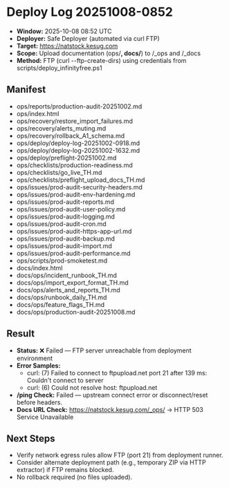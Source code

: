 # Deploy Log 20251008-0852

- **Window:** 2025-10-08 08:52 UTC
- **Deployer:** Safe Deployer (automated via curl FTP)
- **Target:** https://natstock.kesug.com
- **Scope:** Upload documentation (ops/**, docs/**) to /_ops and /_docs
- **Method:** FTP (curl --ftp-create-dirs) using credentials from scripts/deploy_infinityfree.ps1

## Manifest
- ops/reports/production-audit-20251002.md
- ops/index.html
- ops/recovery/restore_import_failures.md
- ops/recovery/alerts_muting.md
- ops/recovery/rollback_A1_schema.md
- ops/deploy/deploy-log-20251002-0918.md
- ops/deploy/deploy-log-20251002-1632.md
- ops/deploy/preflight-20251002.md
- ops/checklists/production-readiness.md
- ops/checklists/go_live_TH.md
- ops/checklists/preflight_upload_docs_TH.md
- ops/issues/prod-audit-security-headers.md
- ops/issues/prod-audit-env-hardening.md
- ops/issues/prod-audit-reports.md
- ops/issues/prod-audit-user-policy.md
- ops/issues/prod-audit-logging.md
- ops/issues/prod-audit-cron.md
- ops/issues/prod-audit-https-app-url.md
- ops/issues/prod-audit-backup.md
- ops/issues/prod-audit-import.md
- ops/issues/prod-audit-performance.md
- ops/scripts/prod-smoketest.md
- docs/index.html
- docs/ops/incident_runbook_TH.md
- docs/ops/import_export_format_TH.md
- docs/ops/alerts_and_reports_TH.md
- docs/ops/runbook_daily_TH.md
- docs/ops/feature_flags_TH.md
- docs/ops/production-audit-20251008.md

## Result
- **Status:** ❌ Failed — FTP server unreachable from deployment environment
- **Error Samples:**
  - curl: (7) Failed to connect to ftpupload.net port 21 after 139 ms: Couldn't connect to server
  - curl: (6) Could not resolve host: ftpupload.net
- **/ping Check:** Failed — upstream connect error or disconnect/reset before headers.
- **Docs URL Check:** https://natstock.kesug.com/_ops/ → HTTP 503 Service Unavailable

## Next Steps
- Verify network egress rules allow FTP (port 21) from deployment runner.
- Consider alternate deployment path (e.g., temporary ZIP via HTTP extractor) if FTP remains blocked.
- No rollback required (no files uploaded).
